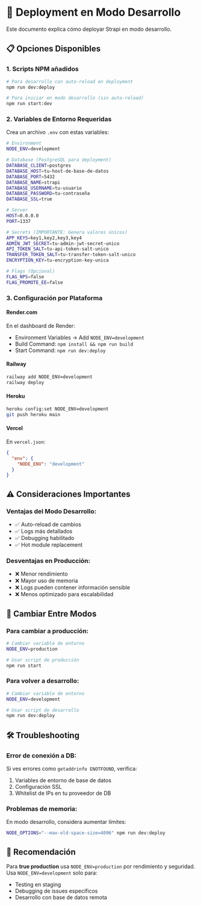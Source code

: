 # 🚀 Deployment en Modo Desarrollo

Este documento explica cómo deployar Strapi en modo desarrollo.

## 📋 Opciones Disponibles

### 1. **Scripts NPM añadidos**

```bash
# Para desarrollo con auto-reload en deployment
npm run dev:deploy

# Para iniciar en modo desarrollo (sin auto-reload)
npm run start:dev
```

### 2. **Variables de Entorno Requeridas**

Crea un archivo `.env` con estas variables:

```bash
# Environment
NODE_ENV=development

# Database (PostgreSQL para deployment)
DATABASE_CLIENT=postgres
DATABASE_HOST=tu-host-de-base-de-datos
DATABASE_PORT=5432
DATABASE_NAME=strapi
DATABASE_USERNAME=tu-usuario
DATABASE_PASSWORD=tu-contraseña
DATABASE_SSL=true

# Server
HOST=0.0.0.0
PORT=1337

# Secrets (IMPORTANTE: Genera valores únicos)
APP_KEYS=key1,key2,key3,key4
ADMIN_JWT_SECRET=tu-admin-jwt-secret-unico
API_TOKEN_SALT=tu-api-token-salt-unico
TRANSFER_TOKEN_SALT=tu-transfer-token-salt-unico
ENCRYPTION_KEY=tu-encryption-key-unica

# Flags (Opcional)
FLAG_NPS=false
FLAG_PROMOTE_EE=false
```

### 3. **Configuración por Plataforma**

#### **Render.com**
En el dashboard de Render:
- Environment Variables → Add `NODE_ENV=development`
- Build Command: `npm install && npm run build`
- Start Command: `npm run dev:deploy`

#### **Railway**
```bash
railway add NODE_ENV=development
railway deploy
```

#### **Heroku**
```bash
heroku config:set NODE_ENV=development
git push heroku main
```

#### **Vercel**
En `vercel.json`:
```json
{
  "env": {
    "NODE_ENV": "development"
  }
}
```

## ⚠️ Consideraciones Importantes

### **Ventajas del Modo Desarrollo:**
- ✅ Auto-reload de cambios
- ✅ Logs más detallados
- ✅ Debugging habilitado
- ✅ Hot module replacement

### **Desventajas en Producción:**
- ❌ Menor rendimiento
- ❌ Mayor uso de memoria
- ❌ Logs pueden contener información sensible
- ❌ Menos optimizado para escalabilidad

## 🔄 Cambiar Entre Modos

### **Para cambiar a producción:**
```bash
# Cambiar variable de entorno
NODE_ENV=production

# Usar script de producción
npm run start
```

### **Para volver a desarrollo:**
```bash
# Cambiar variable de entorno
NODE_ENV=development

# Usar script de desarrollo
npm run dev:deploy
```

## 🛠️ Troubleshooting

### **Error de conexión a DB:**
Si ves errores como `getaddrinfo ENOTFOUND`, verifica:
1. Variables de entorno de base de datos
2. Configuración SSL
3. Whitelist de IPs en tu proveedor de DB

### **Problemas de memoria:**
En modo desarrollo, considera aumentar límites:
```bash
NODE_OPTIONS="--max-old-space-size=4096" npm run dev:deploy
```

## 🎯 Recomendación

Para **true production** usa `NODE_ENV=production` por rendimiento y seguridad.
Usa `NODE_ENV=development` solo para:
- Testing en staging
- Debugging de issues específicos
- Desarrollo con base de datos remota